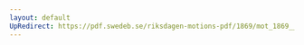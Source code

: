 ```yaml
---
layout: default
UpRedirect: https://pdf.swedeb.se/riksdagen-motions-pdf/1869/mot_1869__fk__00039.pdf
---
```

